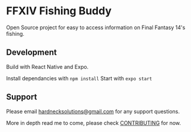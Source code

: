 # FFXIV Fishing Buddy

Open Source project for easy to access information on Final Fantasy 14's fishing.

## Development

Build with React Native and Expo.

Install dependancies with `npm install`
Start with `expo start`

## Support

Please email hardnecksolutions@gmail.com for any support questions.

More in depth read me to come, please check [CONTRIBUTING](CONTRIBUTING.md) for now.
